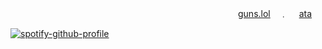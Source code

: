 　　　　　　　　　　　　　　　　　　　　　　　　　　[guns.lol](https://guns.lol/dkj)　﹒ 　[ata](https://nle.atabook.org)

[![spotify-github-profile](https://spotify-github-profile.kittinanx.com/api/view?uid=3166c5zzqf73uckxfe3o3ivw4lki&cover_image=true&theme=default&show_offline=true&background_color=121212&interchange=true&bar_color_cover=true)](https://spotify-github-profile.kittinanx.com/api/view?uid=3166c5zzqf73uckxfe3o3ivw4lki&redirect=true)
